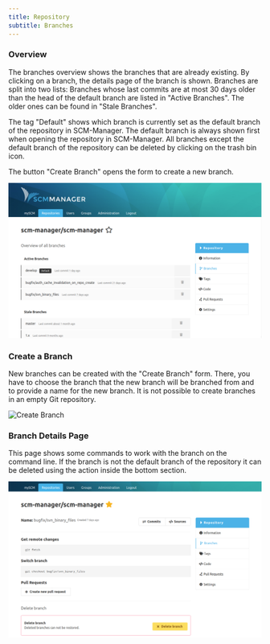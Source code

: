 ```yaml
---
title: Repository
subtitle: Branches
---
```

### Overview
The branches overview shows the branches that are already existing. By clicking on a branch, the details page of the branch is shown.
Branches are split into two lists: Branches whose last commits are at most 30 days older than the head of the default
branch are listed in "Active Branches". The older ones can be found in "Stale Branches".

The tag "Default" shows which branch is currently set as the default branch of the repository in SCM-Manager. The default branch is always shown first when opening the repository in SCM-Manager.
All branches except the default branch of the repository can be deleted by clicking on the trash bin icon.

The button "Create Branch" opens the form to create a new branch.

![Branches Overview](assets/repository-branches-overview.png)

### Create a Branch
New branches can be created with the "Create Branch" form. There, you have to choose the branch that the new branch will be branched from and to provide a name for the new branch. It is not possible to create branches in an empty Git repository.

![Create Branch](assets/repository-create-branch.png)

### Branch Details Page
This page shows some commands to work with the branch on the command line.
If the branch is not the default branch of the repository it can be deleted using the action inside the bottom section.

![Branch Details Page](assets/repository-branch-detailView.png)
